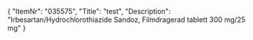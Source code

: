 {
  "ItemNr": "035575",
  "Title": "test",
  "Description": "Irbesartan/Hydrochlorothiazide Sandoz, Filmdragerad tablett 300 mg/25 mg"
}